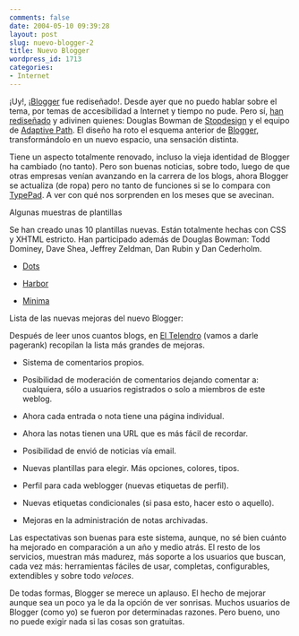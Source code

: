 ```yaml
---
comments: false
date: 2004-05-10 09:39:28
layout: post
slug: nuevo-blogger-2
title: Nuevo Blogger
wordpress_id: 1713
categories:
- Internet
---
```


¡Uy!, ¡[Blogger](http://www.blogger.com) fue rediseñado!. Desde ayer que no puedo hablar sobre el tema, por temas de accesibilidad a Internet y tiempo no pude. Pero sí, [han rediseñado](http://www.stopdesign.com/log/2004/05/09/blogger.html) y adivinen quienes:  Douglas Bowman de [Stopdesign](http://www.stopdesign.com) y el equipo de [Adaptive Path](http://www.adaptivepath.com). El diseño ha roto el esquema anterior de [Blogger](http://www.blogger.com), transformándolo en un nuevo espacio, una sensación distinta.





Tiene un aspecto totalmente renovado, incluso la vieja identidad de Blogger ha cambiado (no tanto). Pero son buenas noticias, sobre todo, luego de que otras empresas venían avanzando en la carrera de los blogs, ahora Blogger se actualiza (de ropa) pero no tanto de funciones si se lo compara con [TypePad](http://www.typepad.com/). A ver con qué nos sorprenden en los meses que se avecinan.





Algunas muestras de plantillas





Se han creado unas 10 plantillas nuevas. Están totalmente hechas con CSS y XHTML estricto. Han participado además de Douglas Bowman:  Todd Dominey, Dave Shea, Jeffrey Zeldman, Dan Rubin y Dan Cederholm.







  * [Dots](http://www.blogger.com/templates/dots/sample.html)


  * [Harbor](http://www.blogger.com/templates/harbor/sample.html)


  * [Minima](http://www.blogger.com/templates/minima/sample.html)





Lista de las nuevas mejoras del nuevo Blogger:





Después de leer unos cuantos blogs, en [El Telendro](http://eltelendro.blogspot.com/2004/05/nuevo-telendro-diseo.html) (vamos a darle pagerank) recopilan la lista más grandes de mejoras.







  * Sistema de comentarios propios.


  * Posibilidad de moderación de comentarios dejando comentar a: cualquiera, sólo a usuarios registrados o solo a miembros de este weblog.


  * Ahora cada entrada o nota tiene una página individual.


  * Ahora las notas tienen una URL que es más fácil de recordar.


  * Posibilidad de envió de noticias vía email.


  * Nuevas plantillas para elegir. Más opciones, colores, tipos.


  * Perfil para cada weblogger (nuevas etiquetas de perfil).


  * Nuevas etiquetas condicionales (si pasa esto, hacer esto o aquello).


  * Mejoras en la administración de notas archivadas.





Las espectativas son buenas para este sistema, aunque, no sé bien cuánto ha mejorado en comparación a un año y medio atrás. El resto de los servicios, muestran más madurez, más soporte a los usuarios que buscan, cada vez más: herramientas fáciles de usar, completas, configurables, extendibles y sobre todo _veloces_.





De todas formas, Blogger se merece un aplauso. El hecho de mejorar aunque sea un poco ya le da la opción de ver sonrisas. Muchos usuarios de Blogger (como yo) se fueron por determinadas razones. Pero bueno, uno no puede exigir nada si las cosas son gratuitas.




 
